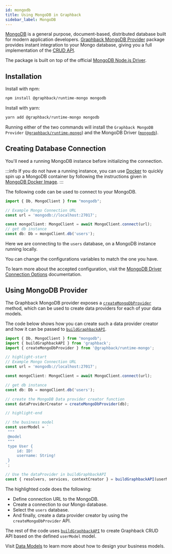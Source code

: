 ```yaml
---
id: mongodb
title: Using MongoDB in Graphback
sidebar_label: MongoDB 
---
```


[MongoDB](https://www.mongodb.com/) is a general purpose, document-based, distributed database built for modern application developers.
[Graphback MongoDB Provider](https://www.npmjs.com/package/@graphback/runtime-mongo) package provides instant integration to your Mongo database, giving you a full implementation of the [CRUD API](../crud/introduction.md). 

The package is built on top of the official [MongoDB Node.js Driver](https://mongodb.github.io/node-mongodb-native).

## Installation

Install with npm:

```bash
npm install @graphback/runtime-mongo mongodb
```

Install with yarn:

```bash
yarn add @graphback/runtime-mongo mongodb
```

Running either of the two commands will install the `Graphback MongoDB Provider` ([`@graphback/runtime-mongo`](https://www.npmjs.com/package/@graphback/runtime-mongo)) and the MongoDB Driver ([`mongodb`](https://www.npmjs.com/package/mongodb)).

## Creating Database Connection

You'll need a running MongoDB instance before initializing the connection. 

:::info
If you do not have a running instance, you can use [Docker](https://www.docker.com/) to quickly spin up a MongoDB container by following the instructions given in
[MongoDB Docker Image](https://hub.docker.com/_/mongo).
:::

The following code can be used to connect to your MongoDB.

```ts
import { Db, MongoClient } from "mongodb";

// Example Mongo Connection URL
const url = 'mongodb://localhost:27017';

const mongoClient: MongoClient = await MongoClient.connect(url);
// get db instance
const db: Db = mongoClient.db('users');
```

Here we are connecting to the `users` database, on a MongoDB instance running locally.

You can change the configurations variables to match the one you have.

To learn more about the accepted configuration, visit the [MongoDB Driver Connection Options](https://mongodb.github.io/node-mongodb-native/3.5/reference/connecting/) documentation.

## Using MongoDB Provider

The Graphback MongoDB provider exposes a [`createMongoDbProvider`](../api/graphback-runtime-mongodb/modules/_createmongodbprovider_.md) method, which can be used to create data providers for each of your  data models. 

The code below shows how you can create such a data provider creator and how it can be passed to [`buildGraphbackAPI`](./api/graphback/modules/_buildgraphbackapi_.md).

```ts
import { Db, MongoClient } from "mongodb";
import { buildGraphbackAPI } from 'graphback';
import { createMongoDbProvider } from '@graphback/runtime-mongo';

// highlight-start
// Example Mongo Connection URL
const url = 'mongodb://localhost:27017';

const mongoClient: MongoClient = await MongoClient.connect(url);

// get db instance
const db: Db = mongoClient.db('users');

// create the MongoDB Data provider creator function
const dataProviderCreator = createMongoDbProvider(db);

// highlight-end

// the business model
const userModel = `
 """
 @model
 """
 type User {
     id: ID!
     username: String!
 }
`;

// Use the dataProvider in buildGraphbackAPI
const { resolvers, services, contextCreator } = buildGraphbackAPI(userModel, { dataProviderCreator });
```

The highlighted code does the following:
 - Define connection URL to the MongoDB.
 - Create a connection to our Mongo database.
 - Select the `users` database.
 - And finally, create a data provider creator by using the `createMongoDbProvider` API. 
  
The rest of the code uses [`buildGraphbackAPI`](./api/graphback/modules/_buildgraphbackapi_.md) to create Graphback CRUD API based on the defined `userModel` model.

Visit [Data Models](../model/datamodel.md) to learn more about how to design your business models.
